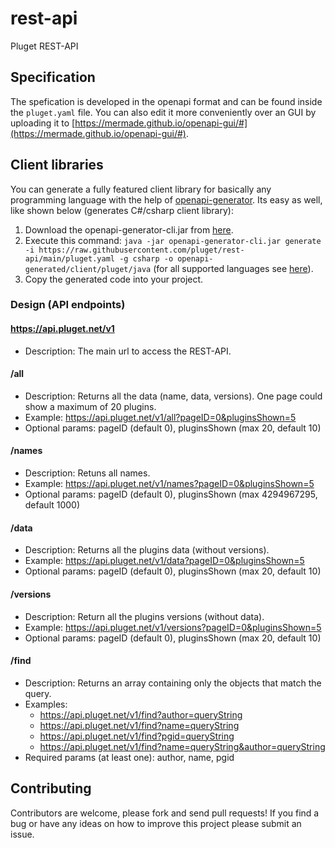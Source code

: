 # rest-api
Pluget REST-API

## Specification
The spefication is developed in the openapi format and can be found inside the `pluget.yaml` file.
You can also edit it more conveniently over an GUI by uploading it to
[https://mermade.github.io/openapi-gui/#](https://mermade.github.io/openapi-gui/#).

## Client libraries
You can generate a fully featured client library 
for basically any programming language with the help of [openapi-generator](https://github.com/OpenAPITools/openapi-generator#3---usage).
Its easy as well, like shown below (generates C#/csharp client library):
1. Download the openapi-generator-cli.jar from [here](https://github.com/OpenAPITools/openapi-generator#13---download-jar).
2. Execute this command: `java -jar openapi-generator-cli.jar generate -i https://raw.githubusercontent.com/pluget/rest-api/main/pluget.yaml -g csharp -o openapi-generated/client/pluget/java` (for all supported languages see [here](https://openapi-generator.tech/docs/generators/)). 
3. Copy the generated code into your project.

### Design (API endpoints)

#### https://api.pluget.net/v1
- Description: The main url to access the REST-API.

#### /all
- Description: Returns all the data (name, data, versions). One page could show a maximum of 20 plugins.
- Example: https://api.pluget.net/v1/all?pageID=0&pluginsShown=5
- Optional params: pageID (default 0), pluginsShown (max 20, default 10)

#### /names
- Description: Retuns all names.
- Example: https://api.pluget.net/v1/names?pageID=0&pluginsShown=5
- Optional params: pageID (default 0), pluginsShown (max 4294967295, default 1000)

#### /data
- Description: Returns all the plugins data (without versions). 
- Example: https://api.pluget.net/v1/data?pageID=0&pluginsShown=5
- Optional params: pageID (default 0), pluginsShown (max 20, default 10)

#### /versions
- Description: Return all the plugins versions (without data).
- Example: https://api.pluget.net/v1/versions?pageID=0&pluginsShown=5
- Optional params: pageID (default 0), pluginsShown (max 20, default 10)

#### /find
- Description: Returns an array containing only the objects that match the query.
- Examples:
  - https://api.pluget.net/v1/find?author=queryString 
  - https://api.pluget.net/v1/find?name=queryString
  - https://api.pluget.net/v1/find?pgid=queryString
  - https://api.pluget.net/v1/find?name=queryString&author=queryString
- Required params (at least one): author, name, pgid

## Contributing

Contributors are welcome, please fork and send pull requests! If you find a bug
or have any ideas on how to improve this project please submit an issue.
